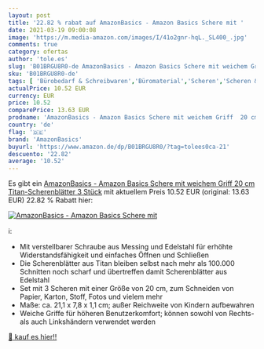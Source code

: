 ```yaml
---
layout: post
title: '22.82 % rabat auf AmazonBasics - Amazon Basics Schere mit '
date: 2021-03-19 09:00:08
image: 'https://m.media-amazon.com/images/I/41o2gnr-hqL._SL400_.jpg'
comments: true
category: ofertas
author: 'tole.es'
slug: 'B01BRGU8R0-de AmazonBasics - Amazon Basics Schere mit weichem Griff 20...'
sku: 'B01BRGU8R0-de'
tags: [ 'Bürobedarf & Schreibwaren','Büromaterial','Scheren','Scheren & Schneidemaschinen','amazonbasics', ]
actualPrice: 10.52 EUR
currency: EUR
price: 10.52
comparePrice: 13.63 EUR
prodname: 'AmazonBasics - Amazon Basics Schere mit weichem Griff  20 cm  Titan-Scherenblätter  3 Stück'
country: 'de'
flag: '🇩🇪'
brand: 'AmazonBasics'
buyurl: 'https://www.amazon.de/dp/B01BRGU8R0/?tag=tolees0ca-21'
descuento: '22.82'
average: '10.52'
---
```


Es gibt ein [AmazonBasics - Amazon Basics Schere mit weichem Griff  20 cm  Titan-Scherenblätter  3 Stück](https://www.amazon.de/dp/B01BRGU8R0/?tag=tolees0ca-21) mit aktuellem Preis 10.52 EUR (original: 13.63 EUR) 22.82 % Rabatt hier:

[![AmazonBasics - Amazon Basics Schere mit ](https://m.media-amazon.com/images/I/41o2gnr-hqL._SL400_.jpg)](https://www.amazon.de/dp/B01BRGU8R0/?tag=tolees0ca-21)

ℹ️:

- Mit verstellbarer Schraube aus Messing und Edelstahl für erhöhte Widerstandsfähigkeit und einfaches Öffnen und Schließen
- Die Scherenblätter aus Titan bleiben selbst nach mehr als 100.000 Schnitten noch scharf und übertreffen damit Scherenblätter aus Edelstahl
- Set mit 3 Scheren mit einer Größe von 20 cm, zum Schneiden von Papier, Karton, Stoff, Fotos und vielem mehr
- Maße: ca. 21,1 x 7,8 x 1,1 cm; außer Reichweite von Kindern aufbewahren
- Weiche Griffe für höheren Benutzerkomfort; können sowohl von Rechts- als auch Linkshändern verwendet werden

[🛒 kauf es hier!!](https://www.amazon.de/dp/B01BRGU8R0/?tag=tolees0ca-21)
